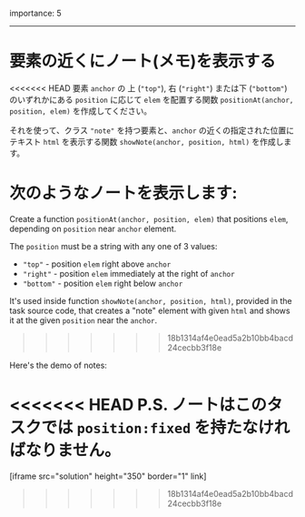 importance: 5

---

# 要素の近くにノート(メモ)を表示する

<<<<<<< HEAD
要素 `anchor` の 上 (`"top"`), 右 (`"right"`) または下 (`"bottom"`) のいずれかにある `position` に応じて `elem` を配置する関数 `positionAt(anchor, position, elem)` を作成してください。

それを使って、クラス `"note"` を持つ要素と、`anchor` の近くの指定された位置にテキスト `html` を表示する関数 `showNote(anchor, position, html)` を作成します。

次のようなノートを表示します:
=======
Create a function `positionAt(anchor, position, elem)` that positions `elem`, depending on `position` near `anchor` element.

The `position` must be a string with any one of 3 values:
- `"top"` - position `elem` right above `anchor`
- `"right"` - position `elem` immediately at the right of `anchor`
- `"bottom"` - position `elem` right below `anchor`

It's used inside function `showNote(anchor, position, html)`, provided in the task source code, that creates a "note" element with given `html` and shows it at the given `position` near the `anchor`.
>>>>>>> 18b1314af4e0ead5a2b10bb4bacd24cecbb3f18e

Here's the demo of notes:

<<<<<<< HEAD
P.S. ノートはこのタスクでは `position:fixed` を持たなければなりません。
=======
[iframe src="solution" height="350" border="1" link]
>>>>>>> 18b1314af4e0ead5a2b10bb4bacd24cecbb3f18e
